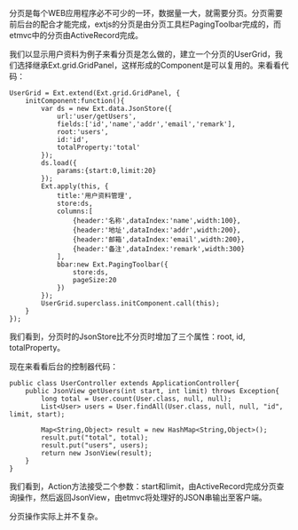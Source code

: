 分页是每个WEB应用程序必不可少的一环，数据量一大，就需要分页。分页需要前后台的配合才能完成，extjs的分页是由分页工具栏PagingToolbar完成的，而etmvc中的分页由ActiveRecord完成。

我们以显示用户资料为例子来看分页是怎么做的，建立一个分页的UserGrid，我们选择继承Ext.grid.GridPanel，这样形成的Component是可以复用的。来看看代码：

```
UserGrid = Ext.extend(Ext.grid.GridPanel, {
    initComponent:function(){
        var ds = new Ext.data.JsonStore({
            url:'user/getUsers',
            fields:['id','name','addr','email','remark'],
            root:'users',
            id:'id',
            totalProperty:'total'
        });
        ds.load({
            params:{start:0,limit:20}
        });
        Ext.apply(this, {
            title:'用户资料管理',
            store:ds,
            columns:[
                {header:'名称',dataIndex:'name',width:100},
                {header:'地址',dataIndex:'addr',width:200},
                {header:'邮箱',dataIndex:'email',width:200},
                {header:'备注',dataIndex:'remark',width:300}
            ],
            bbar:new Ext.PagingToolbar({
                store:ds,
                pageSize:20
            })
        });
        UserGrid.superclass.initComponent.call(this);
    }
});
```

我们看到，分页时的JsonStore比不分页时增加了三个属性：root, id, totalProperty。

现在来看看后台的控制器代码：

```
public class UserController extends ApplicationController{
    public JsonView getUsers(int start, int limit) throws Exception{
        long total = User.count(User.class, null, null);
        List<User> users = User.findAll(User.class, null, null, "id", limit, start);

        Map<String,Object> result = new HashMap<String,Object>();
        result.put("total", total);
        result.put("users", users);
        return new JsonView(result);
    }
}
```

我们看到，Action方法接受二个参数：start和limit，由ActiveRecord完成分页查询操作，然后返回JsonView，由etmvc将处理好的JSON串输出至客户端。

分页操作实际上并不复杂。